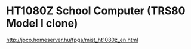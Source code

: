 HT1080Z School Computer (TRS80 Model I clone)
=============================================

http://joco.homeserver.hu/fpga/mist_ht1080z_en.html

